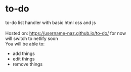# to-do
to-do list handler with basic html css and js  
</br>
Hosted on: https://username-naz.github.io/to-do/ for now  
will switch to netlify soon
</br>
You will be able to:
* add things
* edit things
* remove things  

